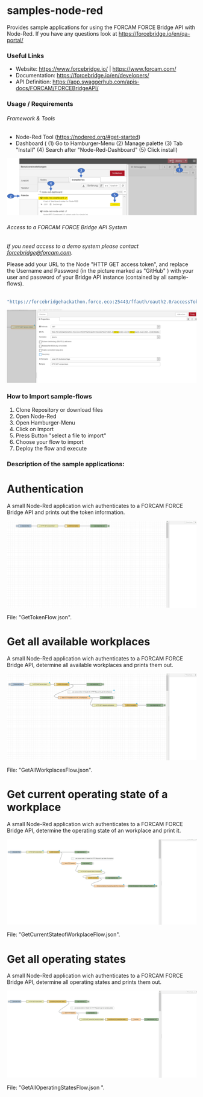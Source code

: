 # samples-node-red
Provides sample applications for using the FORCAM FORCE Bridge API with Node-Red.
If you have any questions look at https://forcebridge.io/en/qa-portal/

### Useful Links

* Website: https://www.forcebridge.io/ | https://www.forcam.com/
* Documentation: https://forcebridge.io/en/developers/
* API Definition: https://app.swaggerhub.com/apis-docs/FORCAM/FORCEBridgeAPI/

### Usage / Requirements

###### Framework & Tools

* Node-Red Tool (https://nodered.org/#get-started)
* Dashboard ( (1) Go to Hamburger-Menu (2) Manage palette (3) Tab "Install" (4) Search after "Node-Red-Dashboard" (5) Click install)

![Image](assets/Node-Red-Dashboard-install.png)

###### Access to a FORCAM FORCE Bridge API System

_If you need access to a demo system please contact forcebridge@forcam.com._

Please add your URL to the Node "HTTP GET access token", and replace the Username and Password (in the picture marked as "GitHub" ) with your user and password of your Bridge API instance (contained by all sample-flows).

```Javascript

"https://forcebridgehackathon.force.eco:25443/ffauth/oauth2.0/accessToken?client_id=" + Username + "&client_secret=" + Password + "&grant_type=client_credentials&scope=read%20write"
```
![Image](assets/Get-Acess-Token.png)

### How to Import sample-flows

1. Clone Repository or download files
2. Open Node-Red
3. Open Hamburger-Menu
4. Click on Import
5. Press Button "select a file to import"
6. Choose your flow to import
7. Deploy the flow and execute

### Description of the sample applications:

# Authentication

A small Node-Red application wich authenticates to a FORCAM FORCE Bridge API and prints out the token information.

![Image](assets/AuthenticationGif.gif)

File: "GetTokenFlow.json".

# Get all available workplaces

A small Node-Red application wich authenticates to a FORCAM FORCE Bridge API, determine all available workplaces and prints them out.

![Image](assets/GetAvailableWorkplacesGif.gif)

File: "GetAllWorkplacesFlow.json".

# Get current operating state of a workplace

A small Node-Red application wich authenticates to a FORCAM FORCE Bridge API, determine the operating state of an workplace and print it.

![Image](assets/GetOperatingStateOfWorkplaceGif.gif)

File: "GetCurrentStateofWorkplaceFlow.json".

# Get all operating states

A small Node-Red application wich authenticates to a FORCAM FORCE Bridge API, determine all operating states and prints them out.

![Image](assets/GetOperatingStatesGif.gif)

File: "GetAllOperatingStatesFlow.json ".
